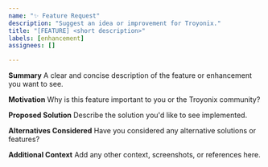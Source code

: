 ```yaml
---
name: "✨ Feature Request"
description: "Suggest an idea or improvement for Troyonix."
title: "[FEATURE] <short description>"
labels: [enhancement]
assignees: []

---
```


**Summary**
A clear and concise description of the feature or enhancement you want to see.

**Motivation**
Why is this feature important to you or the Troyonix community?

**Proposed Solution**
Describe the solution you'd like to see implemented.

**Alternatives Considered**
Have you considered any alternative solutions or features?

**Additional Context**
Add any other context, screenshots, or references here. 